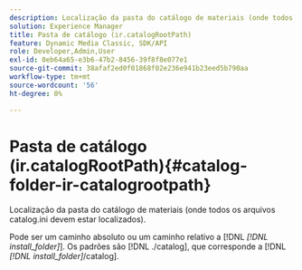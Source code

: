 ```yaml
---
description: Localização da pasta do catálogo de materiais (onde todos os arquivos catalog.ini devem estar localizados).
solution: Experience Manager
title: Pasta de catálogo (ir.catalogRootPath)
feature: Dynamic Media Classic, SDK/API
role: Developer,Admin,User
exl-id: 0eb64a65-e3b6-47b2-8456-39f8f8e077e1
source-git-commit: 38afaf2ed0f01868f02e236e941b23eed5b790aa
workflow-type: tm+mt
source-wordcount: '56'
ht-degree: 0%

---
```


# Pasta de catálogo (ir.catalogRootPath){#catalog-folder-ir-catalogrootpath}

Localização da pasta do catálogo de materiais (onde todos os arquivos catalog.ini devem estar localizados).

Pode ser um caminho absoluto ou um caminho relativo a [!DNL *[!DNL install_folder]*]. Os padrões são [!DNL ./catalog], que corresponde a [!DNL *[!DNL install_folder]*/catalog].
